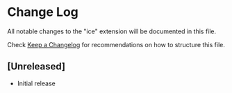 # Change Log

All notable changes to the "ice" extension will be documented in this file.

Check [Keep a Changelog](http://keepachangelog.com/) for recommendations on how to structure this file.

## [Unreleased]

- Initial release
